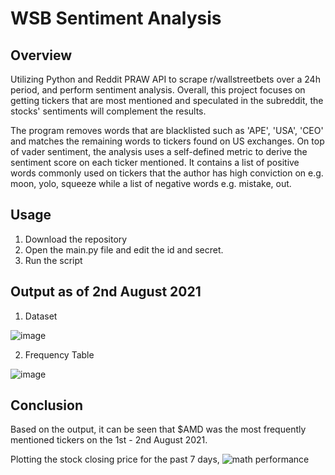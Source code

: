 # WSB Sentiment Analysis
## Overview
Utilizing Python and Reddit PRAW API to scrape r/wallstreetbets over a 24h period, and perform sentiment analysis.
Overall, this project focuses on getting tickers that are most mentioned and speculated in the subreddit, the stocks' sentiments will complement the results.

The program removes words that are blacklisted such as 'APE', 'USA', 'CEO' and matches the remaining words to tickers found on US exchanges. On top of vader sentiment, the analysis uses a self-defined metric to derive the sentiment score on each ticker mentioned. It contains a list of positive words commonly used on tickers that the author has high conviction on e.g. moon, yolo, squeeze while a list of negative words e.g. mistake, out.

## Usage
1. Download the repository
2. Open the main.py file and edit the id and secret.
3. Run the script

## Output as of 2nd August 2021
1. Dataset

![image](https://user-images.githubusercontent.com/23024496/127808913-0dc06314-e942-446b-b37b-8ffdbc6e592e.png)

2. Frequency Table 

![image](https://user-images.githubusercontent.com/23024496/127806940-0ca27d37-62c6-4668-9e37-10986098e294.png)
    

## Conclusion
Based on the output, it can be seen that $AMD was the most frequently mentioned tickers on the 1st - 2nd August 2021.

Plotting the stock closing price for the past 7 days, 
![math performance](https://github.com/calvenjs/Wallstreebets-Sentiment-Anylsis/blob/Image/AMDStockPrice.PNG)
